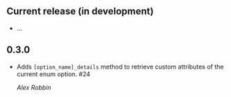 Current release (in development)
--------------------------------

* ...

0.3.0
-----

*   Adds `[option_name]_details` method to retrieve custom attributes of the
    current enum option. #24

    *Alex Robbin*

